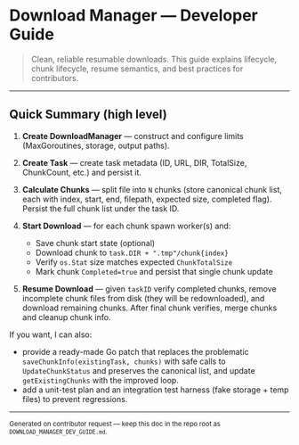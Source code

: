 # Download Manager — Developer Guide

> Clean, reliable resumable downloads. This guide explains lifecycle, chunk lifecycle, resume semantics, and best practices for contributors.

---

## Quick Summary (high level)

1. **Create DownloadManager** — construct and configure limits (MaxGoroutines, storage, output paths).
2. **Create Task** — create task metadata (ID, URL, DIR, TotalSize, ChunkCount, etc.) and persist it.
3. **Calculate Chunks** — split file into `N` chunks (store canonical chunk list, each with index, start, end, filepath, expected size, completed flag). Persist the full chunk list under the task ID.
4. **Start Download** — for each chunk spawn worker(s) and:

   * Save chunk start state (optional)
   * Download chunk to `task.DIR + ".tmp"/chunk{index}`
   * Verify `os.Stat` size matches expected `ChunkTotalSize`
   * Mark chunk `Completed=true` and persist that single chunk update
5. **Resume Download** — given `taskID` verify completed chunks, remove incomplete chunk files from disk (they will be redownloaded), and download remaining chunks. After final chunk verifies, merge chunks and cleanup chunk info.

If you want, I can also:

* provide a ready-made Go patch that replaces the problematic `saveChunkInfo(existingTask, chunks)` with safe calls to `UpdateChunkStatus` and preserves the canonical list, and update `getExistingChunks` with the improved loop.
* add a unit-test plan and an integration test harness (fake storage + temp files) to prevent regressions.

---

<small>Generated on contributor request — keep this doc in the repo root as `DOWNLOAD_MANAGER_DEV_GUIDE.md`.</small>
